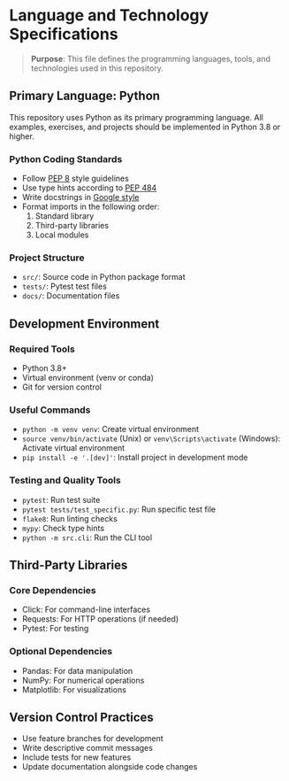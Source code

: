 # Language and Technology Specifications

> **Purpose**: This file defines the programming languages, tools, and technologies used in this repository.

## Primary Language: Python

This repository uses Python as its primary programming language. All examples, exercises, and projects should be implemented in Python 3.8 or higher.

### Python Coding Standards

- Follow [PEP 8](https://peps.python.org/pep-0008/) style guidelines
- Use type hints according to [PEP 484](https://peps.python.org/pep-0484/)
- Write docstrings in [Google style](https://sphinxcontrib-napoleon.readthedocs.io/en/latest/example_google.html)
- Format imports in the following order:
  1. Standard library
  2. Third-party libraries
  3. Local modules

### Project Structure

- `src/`: Source code in Python package format
- `tests/`: Pytest test files
- `docs/`: Documentation files

## Development Environment

### Required Tools

- Python 3.8+
- Virtual environment (venv or conda)
- Git for version control

### Useful Commands

- `python -m venv venv`: Create virtual environment
- `source venv/bin/activate` (Unix) or `venv\Scripts\activate` (Windows): Activate virtual environment
- `pip install -e '.[dev]'`: Install project in development mode

### Testing and Quality Tools

- `pytest`: Run test suite
- `pytest tests/test_specific.py`: Run specific test file
- `flake8`: Run linting checks
- `mypy`: Check type hints
- `python -m src.cli`: Run the CLI tool

## Third-Party Libraries

### Core Dependencies

- Click: For command-line interfaces
- Requests: For HTTP operations (if needed)
- Pytest: For testing

### Optional Dependencies

- Pandas: For data manipulation
- NumPy: For numerical operations
- Matplotlib: For visualizations

## Version Control Practices

- Use feature branches for development
- Write descriptive commit messages
- Include tests for new features
- Update documentation alongside code changes